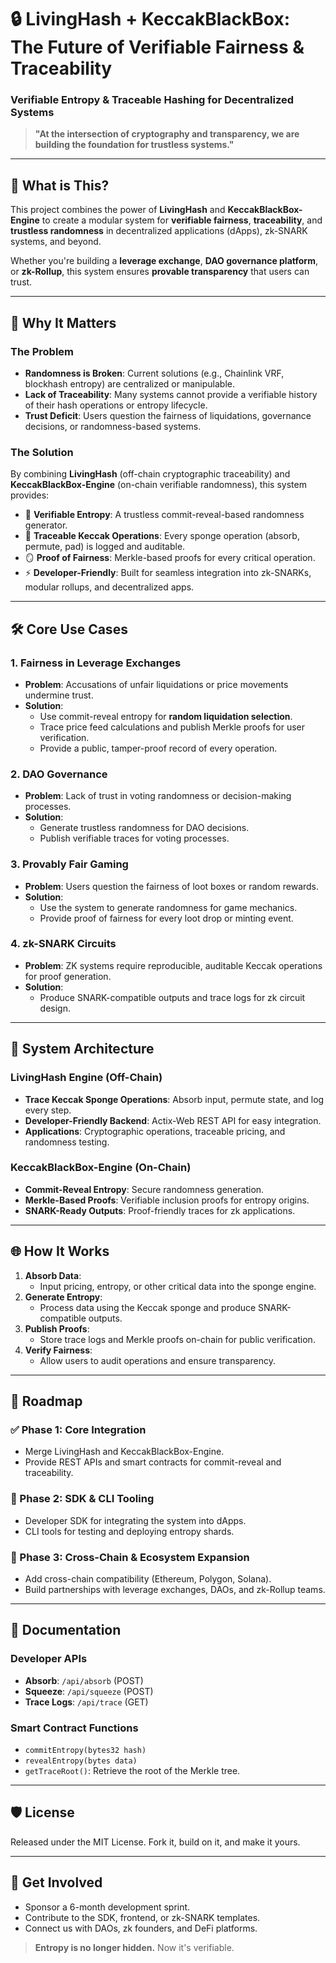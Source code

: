 # 🔒 LivingHash + KeccakBlackBox: The Future of Verifiable Fairness & Traceability

### Verifiable Entropy & Traceable Hashing for Decentralized Systems

> **"At the intersection of cryptography and transparency, we are building the foundation for trustless systems."**

---

## 🚀 What is This?

This project combines the power of **LivingHash** and **KeccakBlackBox-Engine** to create a modular system for **verifiable fairness**, **traceability**, and **trustless randomness** in decentralized applications (dApps), zk-SNARK systems, and beyond.

Whether you're building a **leverage exchange**, **DAO governance platform**, or **zk-Rollup**, this system ensures **provable transparency** that users can trust.

---

## 🌟 Why It Matters

### The Problem
- **Randomness is Broken**: Current solutions (e.g., Chainlink VRF, blockhash entropy) are centralized or manipulable.
- **Lack of Traceability**: Many systems cannot provide a verifiable history of their hash operations or entropy lifecycle.
- **Trust Deficit**: Users question the fairness of liquidations, governance decisions, or randomness-based systems.

### The Solution
By combining **LivingHash** (off-chain cryptographic traceability) and **KeccakBlackBox-Engine** (on-chain verifiable randomness), this system provides:
- 🔐 **Verifiable Entropy**: A trustless commit-reveal-based randomness generator.
- 🧩 **Traceable Keccak Operations**: Every sponge operation (absorb, permute, pad) is logged and auditable.
- 🪞 **Proof of Fairness**: Merkle-based proofs for every critical operation.
- ⚡ **Developer-Friendly**: Built for seamless integration into zk-SNARKs, modular rollups, and decentralized apps.

---

## 🛠️ Core Use Cases

### 1. **Fairness in Leverage Exchanges**
- **Problem**: Accusations of unfair liquidations or price movements undermine trust.
- **Solution**:
  - Use commit-reveal entropy for **random liquidation selection**.
  - Trace price feed calculations and publish Merkle proofs for user verification.
  - Provide a public, tamper-proof record of every operation.

### 2. **DAO Governance**
- **Problem**: Lack of trust in voting randomness or decision-making processes.
- **Solution**:
  - Generate trustless randomness for DAO decisions.
  - Publish verifiable traces for voting processes.

### 3. **Provably Fair Gaming**
- **Problem**: Users question the fairness of loot boxes or random rewards.
- **Solution**:
  - Use the system to generate randomness for game mechanics.
  - Provide proof of fairness for every loot drop or minting event.

### 4. **zk-SNARK Circuits**
- **Problem**: ZK systems require reproducible, auditable Keccak operations for proof generation.
- **Solution**:
  - Produce SNARK-compatible outputs and trace logs for zk circuit design.

---

## 🧩 System Architecture

### LivingHash Engine (Off-Chain)
- **Trace Keccak Sponge Operations**: Absorb input, permute state, and log every step.
- **Developer-Friendly Backend**: Actix-Web REST API for easy integration.
- **Applications**: Cryptographic operations, traceable pricing, and randomness testing.

### KeccakBlackBox-Engine (On-Chain)
- **Commit-Reveal Entropy**: Secure randomness generation.
- **Merkle-Based Proofs**: Verifiable inclusion proofs for entropy origins.
- **SNARK-Ready Outputs**: Proof-friendly traces for zk applications.

---

## 🌐 How It Works

1. **Absorb Data**:
   - Input pricing, entropy, or other critical data into the sponge engine.
2. **Generate Entropy**:
   - Process data using the Keccak sponge and produce SNARK-compatible outputs.
3. **Publish Proofs**:
   - Store trace logs and Merkle proofs on-chain for public verification.
4. **Verify Fairness**:
   - Allow users to audit operations and ensure transparency.

---

## 🎯 Roadmap

### ✅ Phase 1: Core Integration
- Merge LivingHash and KeccakBlackBox-Engine.
- Provide REST APIs and smart contracts for commit-reveal and traceability.

### 🚀 Phase 2: SDK & CLI Tooling
- Developer SDK for integrating the system into dApps.
- CLI tools for testing and deploying entropy shards.

### 🌌 Phase 3: Cross-Chain & Ecosystem Expansion
- Add cross-chain compatibility (Ethereum, Polygon, Solana).
- Build partnerships with leverage exchanges, DAOs, and zk-Rollup teams.

---

## 📖 Documentation

### Developer APIs
- **Absorb**: `/api/absorb` (POST)
- **Squeeze**: `/api/squeeze` (POST)
- **Trace Logs**: `/api/trace` (GET)

### Smart Contract Functions
- `commitEntropy(bytes32 hash)`
- `revealEntropy(bytes data)`
- `getTraceRoot()`: Retrieve the root of the Merkle tree.

---

## 🛡️ License

Released under the MIT License. Fork it, build on it, and make it yours.

---

## 🔗 Get Involved

- Sponsor a 6-month development sprint.
- Contribute to the SDK, frontend, or zk-SNARK templates.
- Connect us with DAOs, zk founders, and DeFi platforms.

> **Entropy is no longer hidden.** Now it's verifiable.
